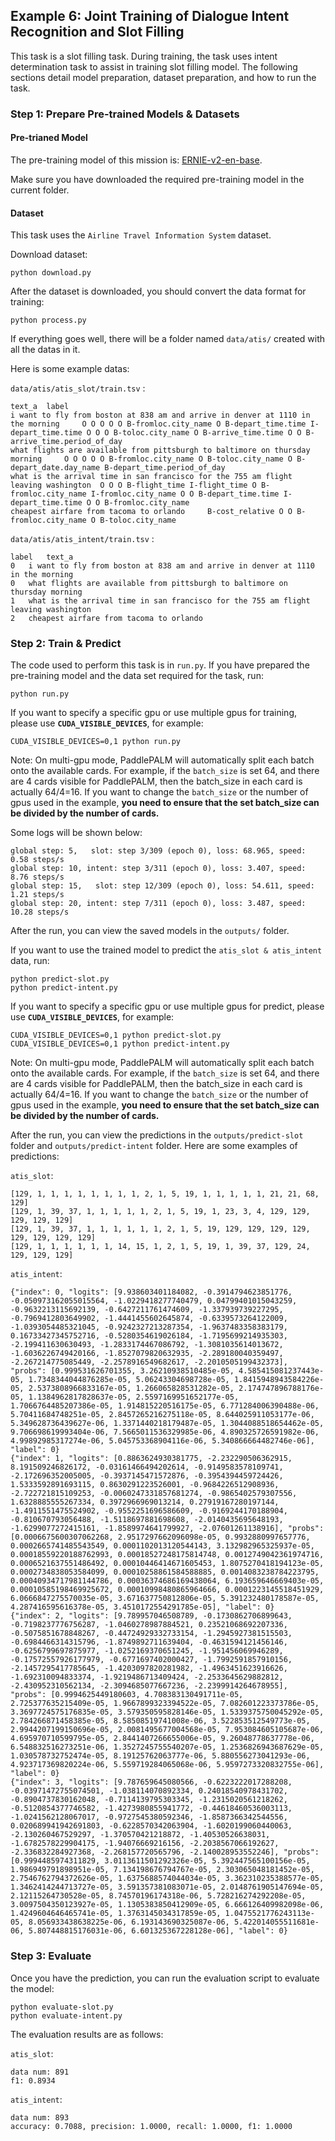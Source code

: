 ## Example 6: Joint Training of Dialogue Intent Recognition and Slot Filling
This task is a slot filling task. During training, the task uses intent determination task to assist in training slot filling model. The following sections detail model preparation, dataset preparation, and how to run the task.

### Step 1: Prepare Pre-trained Models & Datasets

#### Pre-trianed Model

The pre-training model of this mission is: [ERNIE-v2-en-base](https://github.com/PaddlePaddle/PALM/tree/r0.3-api).

Make sure you have downloaded the required pre-training model in the current folder.


#### Dataset

This task uses the `Airline Travel Information System` dataset. 
 
Download dataset:
```shell
python download.py
```

After the dataset is downloaded, you should convert the data format for training:
```shell
python process.py
```

If everything goes well, there will be a folder named `data/atis/`  created with all the datas in it.

Here is some example datas:

`data/atis/atis_slot/train.tsv` :
```
text_a	label
i want to fly from boston at 838 am and arrive in denver at 1110 in the morning 	O O O O O B-fromloc.city_name O B-depart_time.time I-depart_time.time O O O B-toloc.city_name O B-arrive_time.time O O B-arrive_time.period_of_day 
what flights are available from pittsburgh to baltimore on thursday morning 	O O O O O B-fromloc.city_name O B-toloc.city_name O B-depart_date.day_name B-depart_time.period_of_day 
what is the arrival time in san francisco for the 755 am flight leaving washington 	O O O B-flight_time I-flight_time O B-fromloc.city_name I-fromloc.city_name O O B-depart_time.time I-depart_time.time O O B-fromloc.city_name 
cheapest airfare from tacoma to orlando 	B-cost_relative O O B-fromloc.city_name O B-toloc.city_name 
```

`data/atis/atis_intent/train.tsv` :
```
label	text_a
0	i want to fly from boston at 838 am and arrive in denver at 1110 in the morning
0	what flights are available from pittsburgh to baltimore on thursday morning
1	what is the arrival time in san francisco for the 755 am flight leaving washington
2	cheapest airfare from tacoma to orlando
```

### Step 2: Train & Predict

The code used to perform this task is in `run.py`. If you have prepared the pre-training model and the data set required for the task, run:

```shell
python run.py
```

If you want to specify a specific gpu or use multiple gpus for training, please use **`CUDA_VISIBLE_DEVICES`**, for example:

```shell
CUDA_VISIBLE_DEVICES=0,1 python run.py
```

Note: On multi-gpu mode, PaddlePALM will automatically split each batch onto the available cards. For example, if the `batch_size` is set 64, and there are 4 cards visible for PaddlePALM, then the batch_size in each card is actually 64/4=16. If you want to change the `batch_size` or the number of gpus used in the example, **you need to ensure that the set batch_size can be divided by the number of cards.**

Some logs will be shown below:

```
global step: 5,   slot: step 3/309 (epoch 0), loss: 68.965, speed: 0.58 steps/s
global step: 10, intent: step 3/311 (epoch 0), loss: 3.407, speed: 8.76 steps/s
global step: 15,   slot: step 12/309 (epoch 0), loss: 54.611, speed: 1.21 steps/s
global step: 20, intent: step 7/311 (epoch 0), loss: 3.487, speed: 10.28 steps/s
```


After the run, you can view the saved models in the `outputs/` folder.


If you want to use the trained model to predict the `atis_slot & atis_intent` data, run:

```shell
python predict-slot.py
python predict-intent.py
```

If you want to specify a specific gpu or use multiple gpus for predict, please use **`CUDA_VISIBLE_DEVICES`**, for example:

```shell
CUDA_VISIBLE_DEVICES=0,1 python predict-slot.py
CUDA_VISIBLE_DEVICES=0,1 python predict-intent.py
```

Note: On multi-gpu mode, PaddlePALM will automatically split each batch onto the available cards. For example, if the `batch_size` is set 64, and there are 4 cards visible for PaddlePALM, then the batch_size in each card is actually 64/4=16. If you want to change the `batch_size` or the number of gpus used in the example, **you need to ensure that the set batch_size can be divided by the number of cards.**

After the run, you can view the predictions in the `outputs/predict-slot` folder and `outputs/predict-intent` folder. Here are some examples of predictions:

`atis_slot`:
```
[129, 1, 1, 1, 1, 1, 1, 1, 1, 2, 1, 5, 19, 1, 1, 1, 1, 1, 21, 21, 68, 129]
[129, 1, 39, 37, 1, 1, 1, 1, 1, 2, 1, 5, 19, 1, 23, 3, 4, 129, 129, 129, 129, 129]
[129, 1, 39, 37, 1, 1, 1, 1, 1, 1, 2, 1, 5, 19, 129, 129, 129, 129, 129, 129, 129, 129]
[129, 1, 1, 1, 1, 1, 1, 14, 15, 1, 2, 1, 5, 19, 1, 39, 37, 129, 24, 129, 129, 129]
```

`atis_intent`:
```
{"index": 0, "logits": [9.938603401184082, -0.3914794623851776, -0.050973162055015564, -1.0229418277740479, 0.04799401015043259, -0.9632213115692139, -0.6427211761474609, -1.337939739227295, -0.7969412803649902, -1.4441455602645874, -0.6339573264122009, -1.0393054485321045, -0.9242327213287354, -1.9637483358383179, 0.16733427345752716, -0.5280354619026184, -1.7195699214935303, -2.199411630630493, -1.2833174467086792, -1.3081035614013672, -1.6036226749420166, -1.8527079820632935, -2.289180040359497, -2.267214775085449, -2.2578916549682617, -2.2010505199432373], "probs": [0.999531626701355, 3.26210938510485e-05, 4.585415081237443e-05, 1.7348344044876285e-05, 5.06243304698728e-05, 1.8415948943584226e-05, 2.5373808966833167e-05, 1.266065828531282e-05, 2.174747896788176e-05, 1.1384962817828637e-05, 2.5597169951652177e-05, 1.7066764485207386e-05, 1.914815220516175e-05, 6.771284006390488e-06, 5.70411684748251e-05, 2.8457265216275118e-05, 8.644025911053177e-06, 5.349628736439627e-06, 1.3371440218179487e-05, 1.3044088518654462e-05, 9.706698619993404e-06, 7.5665011536329985e-06, 4.890325726591982e-06, 4.99892985317274e-06, 5.045753368904116e-06, 5.340866664482746e-06], "label": 0}
{"index": 1, "logits": [0.8863624930381775, -2.232290506362915, 8.191509246826172, -0.03161466494202614, -0.9149583578109741, -2.172696352005005, -0.3937145471572876, -0.3954394459724426, 1.5333592891693115, 0.8630291223526001, -0.9684226512908936, -2.722721815109253, -0.0060247331857681274, -0.9865402579307556, 1.6328885555267334, 0.3972966969013214, 0.27919167280197144, -1.4911551475524902, -0.9552251696586609, -0.9169244170188904, -0.810670793056488, -1.5118697881698608, -2.0140435695648193, -1.6299077272415161, -1.8589974641799927, -2.07601261138916], "probs": [0.0006675600307062268, 2.9517297662096098e-05, 0.9932880997657776, 0.0002665741485543549, 0.0001102013120544143, 3.132982965325937e-05, 0.00018559220188762993, 0.00018527248175814748, 0.0012749042361974716, 0.0006521637551486492, 0.00010446414671605453, 1.8075270418194123e-05, 0.0002734838053584099, 0.00010258861584588885, 0.0014083238784223795, 0.00040934717981144786, 0.00036374686169438064, 6.193659646669403e-05, 0.00010585198469925672, 0.00010998480865964666, 0.0001223145518451929, 6.0666847275570035e-05, 3.671637750812806e-05, 5.391232480178587e-05, 4.287416595616378e-05, 3.4510172554291785e-05], "label": 0}
{"index": 2, "logits": [9.789957046508789, -0.1730862706899643, -0.7198237776756287, -1.0460278987884521, 0.23521068692207336, -0.5075851678848267, -0.44724929332733154, -1.2945927381515503, -0.6984466314315796, -1.8749892711639404, -0.4631594121456146, -0.6256799697875977, -1.0252169370651245, -1.951456069946289, -0.17572557926177979, -0.6771697402000427, -1.7992591857910156, -2.1457295417785645, -1.4203097820281982, -1.4963451623916626, -1.692310094833374, -1.9219486713409424, -2.2533645629882812, -2.430952310562134, -2.3094685077667236, -2.2399914264678955], "probs": [0.9994625449180603, 4.708383130491711e-05, 2.725377635215409e-05, 1.9667899323394522e-05, 7.082601223373786e-05, 3.3697724575176835e-05, 3.579350595828146e-05, 1.5339375750045292e-05, 2.784266871458385e-05, 8.58508519741008e-06, 3.522853512549773e-05, 2.9944207199150696e-05, 2.0081495677004568e-05, 7.953084605105687e-06, 4.695970710599795e-05, 2.8441407266655006e-05, 9.26048778637778e-06, 6.548832516273251e-06, 1.3527245755540207e-05, 1.2536826943687629e-05, 1.030578732752474e-05, 8.19125762063777e-06, 5.880556273041293e-06, 4.923717369820224e-06, 5.559719284065068e-06, 5.9597273320832755e-06], "label": 0}
{"index": 3, "logits": [9.787659645080566, -0.6223222017288208, -0.03971472755074501, -1.038114070892334, 0.24018540978431702, -0.8904737830162048, -0.7114139795303345, -1.2315020561218262, -0.5120854377746582, -1.4273980855941772, -0.44618460536003113, -1.0241562128067017, -0.9727545380592346, -1.8587366342544556, 0.020689941942691803, -0.6228570342063904, -1.6020199060440063, -2.130260467529297, -1.370570421218872, -1.40530526638031, -1.6782578229904175, -1.94076669216156, -2.2038567066192627, -2.336832284927368, -2.268157720565796, -2.140028953552246], "probs": [0.9994485974311829, 3.0113611501292326e-05, 5.392447565100156e-05, 1.986949791898951e-05, 7.134198676794767e-05, 2.303065048181452e-05, 2.7546762794372626e-05, 1.6375688574044034e-05, 3.362310235388577e-05, 1.3462414244713727e-05, 3.591357381083071e-05, 2.0148761905147694e-05, 2.12115264730528e-05, 8.74570196174318e-06, 5.728216274292208e-05, 3.0097504350123927e-05, 1.1305383850412909e-05, 6.666126409982098e-06, 1.4249604646465741e-05, 1.3763145034317859e-05, 1.0475521776243113e-05, 8.056933438638225e-06, 6.193143690325087e-06, 5.422014055511681e-06, 5.807448815176031e-06, 6.601325367228128e-06], "label": 0}
```

### Step 3: Evaluate

Once you have the prediction, you can run the evaluation script to evaluate the model:

```shell
python evaluate-slot.py
python evaluate-intent.py
```

The evaluation results are as follows:

`atis_slot`:
```
data num: 891
f1: 0.8934
```

`atis_intent`:
```
data num: 893
accuracy: 0.7088, precision: 1.0000, recall: 1.0000, f1: 1.0000
```
